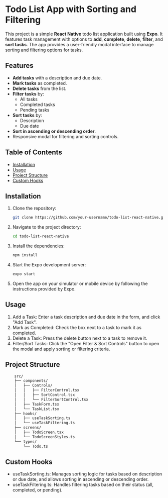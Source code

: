 # Todo List App with Sorting and Filtering

This project is a simple **React Native** todo list application built using **Expo**. It features task management with options to **add**, **complete**, **delete**, **filter**, and **sort tasks**. The app provides a user-friendly modal interface to manage sorting and filtering options for tasks.

## Features

- **Add tasks** with a description and due date.
- **Mark tasks** as completed.
- **Delete tasks** from the list.
- **Filter tasks** by:
  - All tasks
  - Completed tasks
  - Pending tasks
- **Sort tasks** by:
  - Description
  - Due date
- **Sort in ascending or descending order**.
- Responsive modal for filtering and sorting controls.

## Table of Contents

- [Installation](#installation)
- [Usage](#usage)
- [Project Structure](#project-structure)
- [Custom Hooks](#custom-hooks)

## Installation

1. Clone the repository:

   ```bash
   git clone https://github.com/your-username/todo-list-react-native.git

2. Navigate to the project directory:

   ```bash
   cd todo-list-react-native

3. Install the dependencies:

   ```bash
   npm install

4. Start the Expo development server:

    ```bash
    expo start

5. Open the app on your simulator or mobile device by following the instructions provided by Expo.

## Usage
1. Add a Task: Enter a task description and due date in the form, and click "Add Task".
2. Mark as Completed: Check the box next to a task to mark it as completed.
3. Delete a Task: Press the delete button next to a task to remove it.
4. Filter/Sort Tasks: Click the "Open Filter & Sort Controls" button to open the modal and apply sorting or filtering criteria.

## Project Structure
```bash
    src/
    ├── components/
    │   ├── Controls/
    │   │   ├── FilterControl.tsx
    │   │   ├── SortControl.tsx
    │   │   └── FilterSortControl.tsx
    │   ├── TaskForm.tsx
    │   └── TaskList.tsx
    ├── hooks/
    │   ├── useTaskSorting.ts
    │   └── useTaskFiltering.ts
    ├── screens/
    │   ├── TodoScreen.tsx
    │   └── TodoScreenStyles.ts
    └── types/
        └── Todo.ts
```

## Custom Hooks
- useTaskSorting.ts: Manages sorting logic for tasks based on description or due date, and allows sorting in ascending or descending order.
- useTaskFiltering.ts: Handles filtering tasks based on their status (all, completed, or pending).